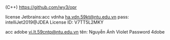 (C++)
https://github.com/wy3/opr


license Jetbrains:acc vdnha
ha.vdn.59kt@ntu.edu.vn
pass: intelliJet2019@JDEA
License ID:
V7TT5L2MKY

acc adobe vi.lt.59cntp@ntu.edu.vn
tên: Nguyễn Ánh Violet
Password 4dobe